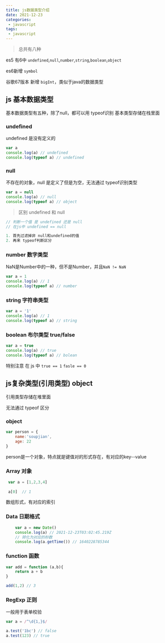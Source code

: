 ```yaml
---
title: js数据类型介绍
date: 2021-12-23
categories:
 - javascript
tags:
 - javascript
---
```

>总共有八种 

es5 有6中 `undefined`,`null`,`number`,`string`,`boolean`,`object`

es6新增 `symbol`

谷歌67版本 新增 `bigInt`，类似于java的数据类型

## js 基本数据类型

基本数据类型有五种，除了null，都可以用 typeof识别
基本类型存储在栈里面

### undefined 

undefined 是没有定义的

```js
var a
console.log(a) // undefined
console.log(typeof a) // undefined
```

### null

不存在的对象，null 是定义了但是为空，无法通过 typeof识别类型

```js
var a = null
console.log(a) // null
console.log(typeof a) // object
```

>区别 undefined 和 null

```js
// 判断一个值 是 undefined 还是 null
// 在js中 undefined == null

1. 首先过滤掉非 null和undefined的值
2. 再来 typeof判断区分
```

### number 数字类型

NaN是Number中的一种，但不是Number，并且`NaN != NaN`

```js
var a = 1
console.log(a) // 1
console.log(typeof a) // number
```

### string 字符串类型

```js
var a = '1'
console.log(a) // 1
console.log(typeof a) // string
```

### boolean 布尔类型 true/false

```js
var a = true
console.log(a) // true
console.log(typeof a) // bolean
```

特别注意 在 js 中 `true == 1` `fasle == 0`

## js复杂类型(引用类型) object

引用类型存储在堆里面

无法通过 typeof 区分

### object

```js
var person = {
    name:'soupjian',
    age: 22
}
```

person是一个对象，特点就是键值对的形式存在，有对应的key--value

### Array 对象

```js
 var a = [1,2,3,4]
 
 a[0]  // 1
```

数组形式，有对应的索引

### Data 日期格式

```js
    var a = new Date()
    console.log(a) // 2021-12-23T03:02:45.219Z
    // 转化为对应的秒数
    console.log(a.getTime()) // 1640228785344
```

### function 函数

```js
var add = function (a,b){
    return a + b
}

add(1,2) // 3
```

### RegExp 正则

一般用于表单校验

```js
var a = /^\d{1,}$/

a.test('1bc') // false
a.test(123) // true
```
<Valine/>


  